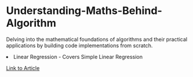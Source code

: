 # Understanding-Maths-Behind-Algorithm
Delving into the mathematical foundations of algorithms and their practical applications by building code implementations from scratch. 

<li> Linear Regression - Covers Simple Linear Regression <br>
<p align="justify">
    <a href="https://pr-peri.github.io/2023/06/22/linear-regression.html" title="Link to GitHub Repository">
        Link to Article
    </a>
</p>

</li>
